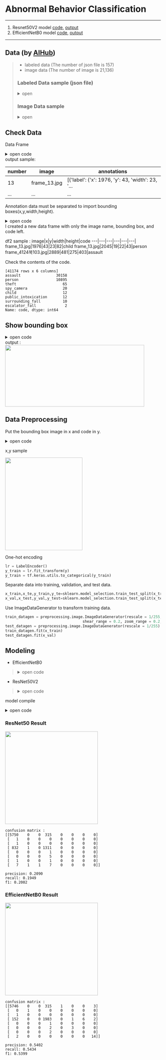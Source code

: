 # Abnormal Behavior Classification

***
1. Resnet50V2 model [code](https://github.com/yeol0129/AbnormalBehavior-Classification/blob/master/main.py), [output](https://github.com/yeol0129/AbnormalBehavior-Classification/blob/master/Resnet_output.out)
2. EfficientNetB0 model [code](https://github.com/yeol0129/AbnormalBehavior-Classification/blob/master/efficient.py), [output](https://github.com/yeol0129/AbnormalBehavior-Classification/blob/master/Efficientnet_output.out)
***
## Data (by [AIHub](https://www.aihub.or.kr/aihubdata/data/view.do?currMenu=115&topMenu=100&aihubDataSe=realm&dataSetSn=174))
> * labeled data (The number of json file is 157)
> * image data (The number of image is 21,136)
> ### Labeled Data sample (json file)
> 
> <details>
> <summary>open</summary>
> <img src="https://user-images.githubusercontent.com/111839344/216802059-378c31f1-14a0-4127-8cdf-5ef276f004f3.png" width="350" height="400">
>
> ```
> 'annotation_2245757.json',
> 'annotation_2250768.json',
> 'annotation_2250172.json',
> 'annotation_2076491.json',
> 'annotation_2250177.json',
> ...
> ```
> 
> </details>
> 
> ### Image Data sample
> <details>
> <summary>open</summary>
> <img src="https://user-images.githubusercontent.com/111839344/216803164-7229af7d-90cb-4f5b-b74f-f303ec3e0a48.png" width="300" height="300">
>
> 
> </details>

## Check Data
Data Frame
<details>
<summary>open code</summary>
    
```python
for i in range(len(json_file_list)):
    with open("/Volumes/Siyeol_ssd/jupyter/지하철 역사 내 CCTV 이상행동 영상/Training/폭행/[라벨]폭행_1/"+json_file_list[i]) as f:
        d = json.load(f)
    frame=json_normalize(d['frames'])
    list_df.append(frame)
df=pd.concat(list_df,ignore_index=True)
print(df)
```
</details>
output sample: 

number|image|annotations
---|---|---|
13|frame_13.jpg|[{'label': {'x': 1976, 'y': 43, 'width': 23, '...
...|...|...|

Annotation data must be separated to import bounding boxes(x,y,width,height).
<details>
<summary>open code</summary>
    
```python
image_pre=[]
label_pre=[]
code_pre=[]
for i in range(len(df)):
    for j in df["annotations"][i]:
        p=df["image"][i]
        f=j["label"]
        image_pre.append(p)
        label_pre.append(f)

for i in range(len(df)):
    for j in df["annotations"][i]:
        code=j["category"]["code"]
        code_pre.append(code)
        
image_df=pd.DataFrame(image_pre)
image_df.columns=['image']
label_df=pd.DataFrame(label_pre)
code_df=pd.DataFrame(code_pre)
code_df.columns=['code']
frame_pre=pd.concat([image_df,label_df],axis=1)
df2=pd.concat([frame_pre,code_df],axis=1)

```
</details>
I created a new data frame with only the image name, bounding box, and code left.

df2 sample : 
image|x|y|width|height|code
---|---|---|---|---|---|
frame_13.jpg|1976|43|23|82|child
frame_13.jpg|2045|19|22|43|person
frame_4124복103.jpg|2889|481|275|403|assault

Check the contents of the code.
```
[41174 rows x 6 columns]
assault                30158
person                 10895
theft                     65
spy_camera                20
child                     12
public_intoxication       12
surrounding_fall          10
escalator_fall             2
Name: code, dtype: int64
```

## Show bounding box
<details>
<summary>open code</summary>    

```python
def plot_img(image_name):
    fig, ax = plt.subplots(1, 2, figsize=(14, 14))
    ax = ax.flatten()

    bbox = df2[df2['image'] == image_name]
    img_path = os.path.join(images, image_name)

    image = cv2.imread(img_path, cv2.IMREAD_COLOR)
    image = cv2.cvtColor(image, cv2.COLOR_BGR2RGB).astype(np.float64)
    image /= 255.0
    image2 = image

    ax[0].set_title('Original Image')
    ax[0].imshow(image)

    for idx, row in bbox.iterrows():
        x = row['x']
        y = row['y']
        w = row['width']
        h = row['height']
        label = row['code']
        cv2.rectangle(image2, (int(x), int(y), int(w), int(h)), (255, 0, 0), 3)
        font = cv2.FONT_HERSHEY_SIMPLEX
        cv2.putText(image2, label, (int(x), int(y - 10)), font, 3, (255, 0, 0), 4)

    ax[1].set_title('Image with Boundary Box')
    ax[1].imshow(image2)
    
   plt.show()

plot_img("frame_4223 복사본36.jpg")
```
</details>
output : 

<img src="https://user-images.githubusercontent.com/111839344/216853336-db10eb1e-4536-4d2a-993a-9c51b21cdaa3.png" width="450" height="200">

## Data Preprocessing
Put the bounding box image in x and code in y.
<details>
<summary>open code</summary>

```python
x=[]
y=[]
for i in range(len(df2)):
    arr=[]
    for item in df2.iloc[i]:
        arr.append(item)
    img = cv2.imread(os.path.join(images, arr[0]))
    img = img[arr[2]:(arr[2]+arr[4]),arr[1]:(arr[1]+arr[3])]
    try:
        img = cv2.resize(img, (224, 224))
    except:
        continue
    x.append(img)
    y.append(arr[5])
 ```
    
 </details>
 
x,y sample

<img src="https://user-images.githubusercontent.com/111839344/216856224-63c361e1-2e64-4e38-8b70-51fcf9f10176.png" width="250" height="300">

One-hot encoding

```python
lr = LabelEncoder()
y_train = lr.fit_transform(y)
y_train = tf.keras.utils.to_categorical(y_train)
```

Separate data into training, validation, and test data.

```python
x_train,x_te,y_train,y_te=sklearn.model_selection.train_test_split(x_train,y_train,test_size=0.4,random_state=0)
x_val,x_test,y_val,y_test=sklearn.model_selection.train_test_split(x_te,y_te,test_size=0.5,random_state=0)
```

Use ImageDataGenerator to transform training data.

```python
train_datagen = preprocessing.image.ImageDataGenerator(rescale = 1/255,rotation_range = 30, width_shift_range = 0.2, height_shift_range = 0.2,
                                   shear_range = 0.2, zoom_range = 0.2, horizontal_flip = True, vertical_flip =True)
test_datagen = preprocessing.image.ImageDataGenerator(rescale = 1/255)
train_datagen.fit(x_train)
test_datagen.fit(x_val)
```

## Modeling
* EfficientNetB0
> <details>
> <summary>open code</summary>
>
> ```python
> Efficientnet_model = tf.keras.applications.EfficientNetB0(weights='imagenet', input_shape = (224,224,3),
>                                                     include_top=False)
> ```
> </details>

* ResNet50V2
> <details>
> <summary>open code</summary>
> 
> ```python
> Resnet_model = tf.keras.applications.ResNet50V2(weights='imagenet', input_shape = (224,224,3),
>                                                     include_top=False)
> ```
> </details>

model compile
<details>
<summary>open code</summary>

```python
model = tf.keras.Sequential([
   Efficientnet_model,
   tf.keras.layers.GlobalAveragePooling2D(),
   tf.keras.layers.Dense(128, activation='relu'),
   tf.keras.layers.BatchNormalization(),
   tf.keras.layers.Dropout(0.2),
   tf.keras.layers.Dense(8, activation='softmax')
])
model.compile(optimizer = tf.keras.optimizers.Adam(learning_rate=0.001),
             loss = 'categorical_crossentropy',
             metrics=['accuracy'])
```    
    
</details>

### ResNet50 Result
<img src="https://user-images.githubusercontent.com/111839344/216874403-6146acee-7d3c-49af-9adf-e3f5b6175236.png" width="300" height="300">

```
confusion matrix : 
[[5750    0    0  315    0    0    0    0]
 [   1    0    0    0    0    0    0    0]
 [   1    0    0    0    0    0    0    0]
 [ 832    1    0 1311    0    0    0    0]
 [   0    0    0    1    0    0    0    0]
 [   0    0    0    5    0    0    0    0]
 [   1    0    0    1    0    0    0    0]
 [   7    1    1    7    0    0    0    0]]
 
precision: 0.2090
recall: 0.1949
f1: 0.2002
```

### EfficientNetB0 Result
<img src="https://user-images.githubusercontent.com/111839344/216874958-8090d16e-ac03-4cf3-9b77-787cb134c208.png" width="300" height="300">

```
confusion matrix :
[[5746    0    0  315    1    0    0    3]
 [   0    1    0    0    0    0    0    0]
 [   1    0    0    0    0    0    0    0]
 [ 152    0    0 1983    0    1    6    2]
 [   0    0    0    1    0    0    0    0]
 [   0    0    0    2    0    3    0    0]
 [   0    0    0    2    0    0    0    0]
 [   2    0    0    0    0    0    0   14]]
 
precision: 0.5402
recall: 0.5434
f1: 0.5399
```
